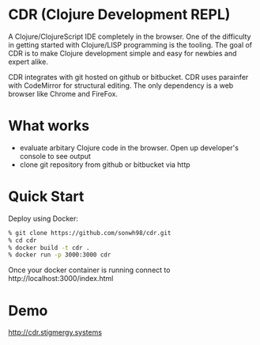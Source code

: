 # CDR (Clojure Development REPL)

A Clojure/ClojureScript IDE completely in the browser. One of the difficulty in getting started with Clojure/LISP
programming is the tooling. The goal of CDR is to make Clojure development simple and easy for newbies and expert 
alike.


CDR integrates with git hosted on github or bitbucket.  CDR uses parainfer with CodeMirror for structural editing.
The only dependency is a web browser like Chrome and FireFox.

# What works
* evaluate arbitary Clojure code in the browser. Open up developer's console to see output
* clone git repository from github or bitbucket via http


# Quick Start

Deploy using Docker:

```bash
% git clone https://github.com/sonwh98/cdr.git
% cd cdr
% docker build -t cdr .
% docker run -p 3000:3000 cdr
```

Once your docker container is running connect to http://localhost:3000/index.html

# Demo

http://cdr.stigmergy.systems
